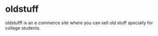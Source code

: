 # oldstuff
oldstufff is an e commerce site where you can sell old stuff specially for college students.
